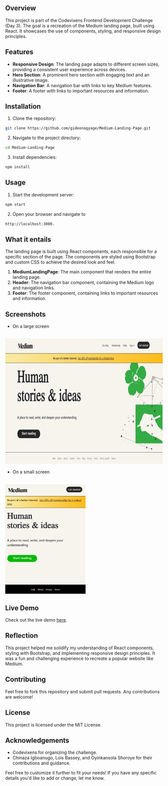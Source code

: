 

## Overview

This project is part of the Codevixens Frontend Development Challenge (Day 3). The goal is a recreation of the Medium landing page, built using React. It showcases the use of components, styling, and responsive design principles.

## Features

- **Responsive Design**: The landing page adapts to different screen sizes, providing a consistent user experience across devices.
- **Hero Section**: A prominent hero section with engaging text and an illustrative image.
- **Navigation Bar**: A navigation bar with links to key Medium features.
- **Footer**: A footer with links to important resources and information.

## Installation

1. Clone the repository:

```bash
git clone https://github.com/gideonagyage/Medium-Landing-Page.git
```

2. Navigate to the project directory:

```bash
cd Medium-Landing-Page
```

3. Install dependencies:

```bash
npm install
```

## Usage

1. Start the development server:

```bash
npm start
```

2. Open your browser and navigate to

```bash
http://localhost:3000.
```

## What it entails

The landing page is built using React components, each responsible for a specific section of the page. The components are styled using Bootstrap and custom CSS to achieve the desired look and feel.

1. **MediumLandingPage**: The main component that renders the entire landing page.
2. **Header**: The navigation bar component, containing the Medium logo and navigation links.
3. **Footer**: The footer component, containing links to important resources and information.

## Screenshots

- On a large screen

<br>

<img src="./img/Screenshot-Large-Screen.jpeg" height="400px" alt="Large" title="Large Screen">

- On a small screen

<br>

<img src="./img/Screenshot-Small-Screen.jpeg" height="350px" alt="Small" title="Small Screen">

## Live Demo

Check out the live demo [here](https://medium-landing-page-six.vercel.app/).

## Reflection

This project helped me solidify my understanding of React components, styling with Bootstrap, and implementing responsive design principles. It was a fun and challenging experience to recreate a popular website like Medium.

## Contributing

Feel free to fork this repository and submit pull requests. Any contributions are welcome!

## License

This project is licensed under the MIT License.

## Acknowledgements

- Codevixens for organizing the challenge.
- Chinaza Igboanugo, Lois Bassey, and Oyinkansola Shoroye for their contributions and guidance.

Feel free to customize it further to fit your needs! If you have any specific details you'd like to add or change, let me know.
